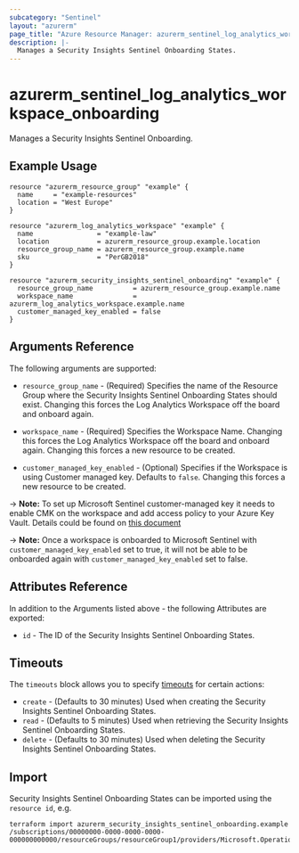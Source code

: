 ```yaml
---
subcategory: "Sentinel"
layout: "azurerm"
page_title: "Azure Resource Manager: azurerm_sentinel_log_analytics_workspace_onboarding"
description: |-
  Manages a Security Insights Sentinel Onboarding States.
---
```


# azurerm_sentinel_log_analytics_workspace_onboarding

Manages a Security Insights Sentinel Onboarding.

## Example Usage

```hcl
resource "azurerm_resource_group" "example" {
  name     = "example-resources"
  location = "West Europe"
}

resource "azurerm_log_analytics_workspace" "example" {
  name                = "example-law"
  location            = azurerm_resource_group.example.location
  resource_group_name = azurerm_resource_group.example.name
  sku                 = "PerGB2018"
}

resource "azurerm_security_insights_sentinel_onboarding" "example" {
  resource_group_name          = azurerm_resource_group.example.name
  workspace_name               = azurerm_log_analytics_workspace.example.name
  customer_managed_key_enabled = false
}
```

## Arguments Reference

The following arguments are supported:

* `resource_group_name` - (Required) Specifies the name of the Resource Group where the Security Insights Sentinel Onboarding States should exist. Changing this forces the Log Analytics Workspace off the board and onboard again.

* `workspace_name` - (Required) Specifies the Workspace Name. Changing this forces the Log Analytics Workspace off the board and onboard again. Changing this forces a new resource to be created.

* `customer_managed_key_enabled` - (Optional) Specifies if the Workspace is using Customer managed key. Defaults to `false`. Changing this forces a new resource to be created.

-> **Note:** To set up Microsoft Sentinel customer-managed key it needs to enable CMK on the workspace and add access policy to your Azure Key Vault. Details could be found on [this document](https://learn.microsoft.com/en-us/azure/sentinel/customer-managed-keys)

-> **Note:** Once a workspace is onboarded to Microsoft Sentinel with `customer_managed_key_enabled` set to true, it will not be able to be onboarded again with `customer_managed_key_enabled` set to false.

## Attributes Reference

In addition to the Arguments listed above - the following Attributes are exported:

* `id` - The ID of the Security Insights Sentinel Onboarding States.



## Timeouts

The `timeouts` block allows you to specify [timeouts](https://www.terraform.io/docs/configuration/resources.html#timeouts) for certain actions:

* `create` - (Defaults to 30 minutes) Used when creating the Security Insights Sentinel Onboarding States.
* `read` - (Defaults to 5 minutes) Used when retrieving the Security Insights Sentinel Onboarding States.
* `delete` - (Defaults to 30 minutes) Used when deleting the Security Insights Sentinel Onboarding States.

## Import

Security Insights Sentinel Onboarding States can be imported using the `resource id`, e.g.

```shell
terraform import azurerm_security_insights_sentinel_onboarding.example /subscriptions/00000000-0000-0000-0000-000000000000/resourceGroups/resourceGroup1/providers/Microsoft.OperationalInsights/workspaces/workspace1/providers/Microsoft.SecurityInsights/onboardingStates/defaults
```
